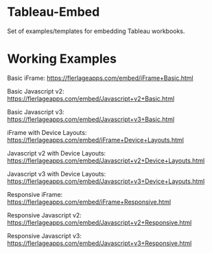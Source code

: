 # Tableau-Embed
Set of examples/templates for embedding Tableau workbooks.

# Working Examples

Basic iFrame: https://flerlageapps.com/embed/iFrame+Basic.html

Basic Javascript v2: https://flerlageapps.com/embed/Javascript+v2+Basic.html

Basic Javascript v3: https://flerlageapps.com/embed/Javascript+v3+Basic.html

iFrame with Device Layouts: https://flerlageapps.com/embed/iFrame+Device+Layouts.html

Javascript v2 with Device Layouts: https://flerlageapps.com/embed/Javascript+v2+Device+Layouts.html

Javascript v3 with Device Layouts: https://flerlageapps.com/embed/Javascript+v3+Device+Layouts.html

Responsive iFrame: https://flerlageapps.com/embed/iFrame+Responsive.html

Responsive Javascript v2: https://flerlageapps.com/embed/Javascript+v2+Responsive.html

Responsive Javascript v3: https://flerlageapps.com/embed/Javascript+v3+Responsive.html
